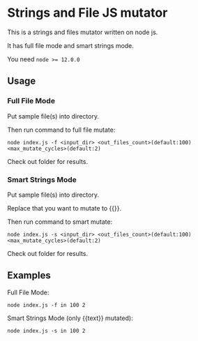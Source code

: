 # Strings and File JS mutator

This is a strings and files mutator written on node js.

It has full file mode and smart strings mode.

You need `node >= 12.0.0`

## Usage

### Full File Mode

Put sample file(s) into directory.

Then run command to full file mutate:

```
node index.js -f <input_dir> <out_files_count>(default:100) <max_mutate_cycles>(default:2)
```

Check out folder for results.


### Smart Strings Mode

Put sample file(s) into directory.

Replace <text> that you want to mutate to {{<text>}}.

Then run command to smart mutate:

```
node index.js -s <input_dir> <out_files_count>(default:100) <max_mutate_cycles>(default:2)
```

Check out folder for results.

## Examples

Full File Mode:

```
node index.js -f in 100 2
```

Smart Strings Mode (only {{text}} mutated):

```
node index.js -s in 100 2
```
